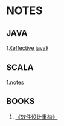 # NOTES
## JAVA
1.[《effective java》](ejhome.md)

## SCALA
1.[notes](scalanotes-home.md)   

## BOOKS
1. [《软件设计重构》](./designingrefactor/index.md)